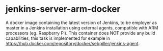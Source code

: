 # jenkins-server-arm-docker

A docker image containing the latest version of Jenkins, to be employer as master in a Jenkins installation using 
external agents, compatible with ARM processors (eg. Raspberry Pi). This container does NOT provide any build 
capabilities, this task is implemented for example in https://hub.docker.com/repository/docker/sebpiller/jenkins-agent.  
